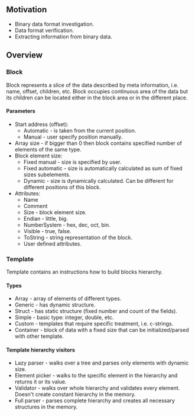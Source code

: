 ## Motivation

* Binary data format investigation.
* Data format verification.
* Extracting information from binary data.

## Overview

### Block

Block represents a slice of the data described by meta information, i.e. name, offset, children, etc.
Block occupies continuous area of the data but its children can be located either in the block area or in the different place.

#### Parameters

* Start address (offset):
  * Automatic - is taken from the current position.
  * Manual - user specify position manually.
* Array size - if bigger than 0 then block contains specified number of elements of the same type.
* Block element size:
  * Fixed manual - size is specified by user.
  * Fixed automatic - size is automatically  calculated as sum of fixed sizes subelements.
  * Dynamic - size is dynamically calculated. Can be different for different positions of this block.
* Attributes:
  * Name
  * Comment
  * Size - block element size.
  * Endian - little, big.
  * NumberSystem - hex, dec, oct, bin.
  * Visible - true, false.
  * ToString - string representation of the block.
  * User defined attributes.

### Template

Template contains an instructions how to build blocks hierarchy.

#### Types

* Array - array of elements of different types.
* Generic - has dynamic structure.
* Struct - has static structure (fixed number and count of the fields).
* Simple - basic type: integer, double, etc.
* Custom - templates that require specific treatment, i.e. c-strings.
* Container - block of data with a fixed size that can be initialized/parsed with other template.

#### Template hierarchy visitors

* Lazy parser - walks over a tree and parses only elements with dynamic size.
* Element picker - walks to the specific element in the hierarchy and returns it or its value.
* Validator - walks over whole hierarchy and validates every element. Doesn't create constant hierarchy in the memory.
* Full parser - parses complete hierarchy and creates all necessary structures in the memory.
